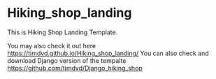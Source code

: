 # Hiking_shop_landing
This is Hiking Shop Landing Template.

You may also check it out here https://timdvd.github.io/Hiking_shop_landing/
You can also check and download Django version of the tempalte https://github.com/timdvd/Django_hiking_shop

